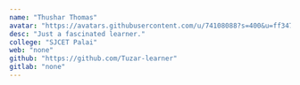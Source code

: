 ```yaml
---
name: "Thushar Thomas"
avatar: "https://avatars.githubusercontent.com/u/74108088?s=400&u=ff34709dd2443fb4cd57a96544819cd258abd918&v=4"
desc: "Just a fascinated learner."
college: "SJCET Palai"
web: "none"
github: "https://github.com/Tuzar-learner"
gitlab: "none"
---
```


